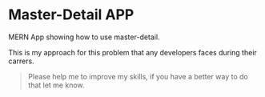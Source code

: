 # Master-Detail APP

MERN App showing how to use master-detail.

This is my approach for this problem that any developers faces during their carrers.

> Please help me to improve my skills, if you have a better way to do that let me know.
